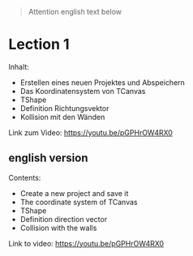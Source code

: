 
> Attention english text below

# Lection 1

Inhalt:
- Erstellen eines neuen Projektes und Abspeichern
- Das Koordinatensystem von TCanvas
- TShape
- Definition Richtungsvektor
- Kollision mit den Wänden

Link zum Video: https://youtu.be/pGPHrOW4RX0

## english version

Contents:
- Create a new project and save it
- The coordinate system of TCanvas
- TShape
- Definition direction vector
- Collision with the walls
  
Link to video: https://youtu.be/pGPHrOW4RX0